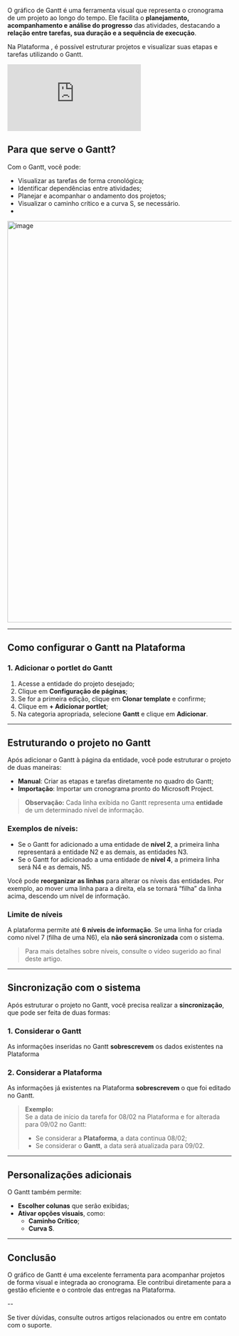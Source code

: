 O gráfico de Gantt é uma ferramenta visual que representa o cronograma de um projeto ao longo do tempo. Ele facilita o **planejamento, acompanhamento e análise do progresso** das atividades, destacando a **relação entre tarefas, sua duração e a sequência de execução**.

Na Plataforma , é possível estruturar projetos e visualizar suas etapas e tarefas utilizando o Gantt.


<div class="video-container">
  <iframe
    src="https://player.vimeo.com/video/1121192383"
    title="Tutoria Vimeo"
    frameborder="0"
    allow="autoplay; fullscreen; picture-in-picture"
    allowfullscreen>
  </iframe>
</div>

## Para que serve o Gantt?

Com o Gantt, você pode:

- Visualizar as tarefas de forma cronológica;
- Identificar dependências entre atividades;
- Planejar e acompanhar o andamento dos projetos;
- Visualizar o caminho crítico e a curva S, se necessário.
- 

  <img width="1895" height="902" alt="image" src="https://github.com/user-attachments/assets/2ee46412-eab8-4f0a-b962-3fae55245d19" />


---

## Como configurar o Gantt na Plataforma

### 1. Adicionar o portlet do Gantt

1. Acesse a entidade do projeto desejado;
2. Clique em **Configuração de páginas**;
3. Se for a primeira edição, clique em **Clonar template** e confirme;
4. Clique em **+ Adicionar portlet**;
5. Na categoria apropriada, selecione **Gantt** e clique em **Adicionar**.

---

## Estruturando o projeto no Gantt

Após adicionar o Gantt à página da entidade, você pode estruturar o projeto de duas maneiras:

- **Manual**: Criar as etapas e tarefas diretamente no quadro do Gantt;
- **Importação**: Importar um cronograma pronto do Microsoft Project.

> **Observação:** Cada linha exibida no Gantt representa uma **entidade** de um determinado nível de informação.

### Exemplos de níveis:

- Se o Gantt for adicionado a uma entidade de **nível 2**, a primeira linha representará a entidade N2 e as demais, as entidades N3.
- Se o Gantt for adicionado a uma entidade de **nível 4**, a primeira linha será N4 e as demais, N5.

Você pode **reorganizar as linhas** para alterar os níveis das entidades. Por exemplo, ao mover uma linha para a direita, ela se tornará “filha” da linha acima, descendo um nível de informação.

### Limite de níveis

A plataforma permite até **6 níveis de informação**. Se uma linha for criada como nível 7 (filha de uma N6), ela **não será sincronizada** com o sistema.

> Para mais detalhes sobre níveis, consulte o vídeo sugerido ao final deste artigo.

---

## Sincronização com o sistema

Após estruturar o projeto no Gantt, você precisa realizar a **sincronização**, que pode ser feita de duas formas:

### 1. Considerar o Gantt

As informações inseridas no Gantt **sobrescrevem** os dados existentes na Plataforma

### 2. Considerar a Plataforma

As informações já existentes na Plataforma **sobrescrevem** o que foi editado no Gantt.

> **Exemplo:**  
> Se a data de início da tarefa for 08/02 na Plataforma e for alterada para 09/02 no Gantt:  
> - Se considerar a **Plataforma**, a data continua 08/02;  
> - Se considerar o **Gantt**, a data será atualizada para 09/02.

---

## Personalizações adicionais

O Gantt também permite:

- **Escolher colunas** que serão exibidas;
- **Ativar opções visuais**, como:
  - **Caminho Crítico**;
  - **Curva S**.

---

## Conclusão

O gráfico de Gantt é uma excelente ferramenta para acompanhar projetos de forma visual e integrada ao cronograma. Ele contribui diretamente para a gestão eficiente e o controle das entregas na Plataforma.

--

Se tiver dúvidas, consulte outros artigos relacionados ou entre em contato com o suporte.
